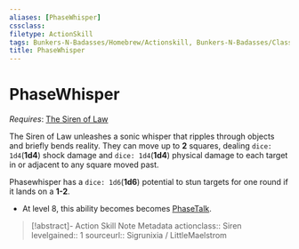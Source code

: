 ```yaml
---
aliases: [PhaseWhisper]
cssclass: 
filetype: ActionSkill
tags: Bunkers-N-Badasses/Homebrew/Actionskill, Bunkers-N-Badasses/Classes/Siren/Law/Abilities
title: PhaseWhisper
---
```


# PhaseWhisper
*Requires*: [The Siren of Law](Siren%20of%20Law.md)

The Siren of Law unleashes a sonic whisper that ripples through objects and briefly bends reality. They can move up to **2** squares, dealing `dice: 1d4`(**1d4**) shock damage and `dice: 1d4`(**1d4**) physical damage to each target in or adjacent to any square moved past.

Phasewhisper has a `dice: 1d6`(**1d6**) potential to stun targets for one round if it lands on a **1-2**.

- At level 8, this ability becomes becomes [PhaseTalk](PhaseTalk.md).

>[!abstract]- Action Skill Note Metadata
> actionclass:: Siren
> levelgained:: 1
> sourceurl:: Sigrunixia / LittleMaelstrom
